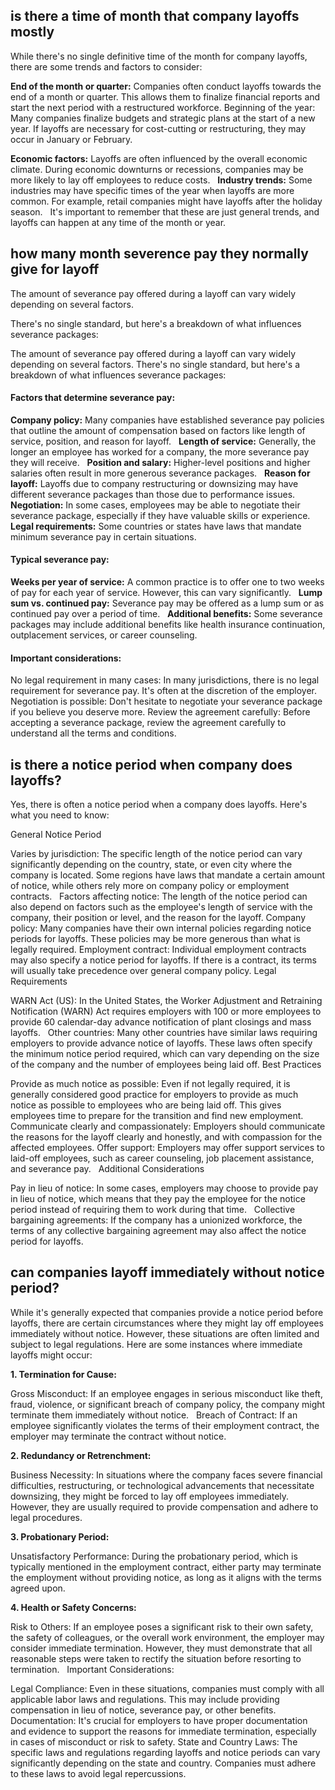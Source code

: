 
## is there a time of month that company layoffs mostly

While there's no single definitive time of the month for company layoffs, there are some trends and factors to consider:

**End of the month or quarter:** Companies often conduct layoffs towards the end of a month or quarter. This allows them to finalize financial reports and start the next period with a restructured workforce.
Beginning of the year: Many companies finalize budgets and strategic plans at the start of a new year. If layoffs are necessary for cost-cutting or restructuring, they may occur in January or February.

**Economic factors:** Layoffs are often influenced by the overall economic climate. During economic downturns or recessions, companies may be more likely to lay off employees to reduce costs.   
**Industry trends:** Some industries may have specific times of the year when layoffs are more common. For example, retail companies might have layoffs after the holiday season.   
It's important to remember that these are just general trends, and layoffs can happen at any time of the month or year.


## how many month severence pay they normally give for layoff

The amount of severance pay offered during a layoff can vary widely depending on several factors.

There's no single standard, but here's a breakdown of what influences severance packages:

The amount of severance pay offered during a layoff can vary widely depending on several factors. There's no single standard, but here's a breakdown of what influences severance packages:   

#### Factors that determine severance pay:

**Company policy:** Many companies have established severance pay policies that outline the amount of compensation based on factors like length of service, position, and reason for layoff.   
**Length of service:** Generally, the longer an employee has worked for a company, the more severance pay they will receive.   
**Position and salary:** Higher-level positions and higher salaries often result in more generous severance packages.   
**Reason for layoff:** Layoffs due to company restructuring or downsizing may have different severance packages than those due to performance issues.   
**Negotiation:** In some cases, employees may be able to negotiate their severance package, especially if they have valuable skills or experience.   
**Legal requirements:** Some countries or states have laws that mandate minimum severance pay in certain situations.  

#### Typical severance pay:

**Weeks per year of service:**  A common practice is to offer one to two weeks of pay for each year of service. However, this can vary significantly.   
**Lump sum vs. continued pay:** Severance pay may be offered as a lump sum or as continued pay over a period of time.   
**Additional benefits:** Some severance packages may include additional benefits like health insurance continuation, outplacement services, or career counseling.   

#### Important considerations:
No legal requirement in many cases: In many jurisdictions, there is no legal requirement for severance pay. It's often at the discretion of the employer.
Negotiation is possible: Don't hesitate to negotiate your severance package if you believe you deserve more.
Review the agreement carefully: Before accepting a severance package, review the agreement carefully to understand all the terms and conditions.


## is there a notice period when company does layoffs?

Yes, there is often a notice period when a company does layoffs. Here's what you need to know:

General Notice Period

Varies by jurisdiction: The specific length of the notice period can vary significantly depending on the country, state, or even city where the company is located. Some regions have laws that mandate a certain amount of notice, while others rely more on company policy or employment contracts.   
Factors affecting notice: The length of the notice period can also depend on factors such as the employee's length of service with the company, their position or level, and the reason for the layoff.
Company policy: Many companies have their own internal policies regarding notice periods for layoffs. These policies may be more generous than what is legally required.
Employment contract: Individual employment contracts may also specify a notice period for layoffs. If there is a contract, its terms will usually take precedence over general company policy.
Legal Requirements

WARN Act (US): In the United States, the Worker Adjustment and Retraining Notification (WARN) Act requires employers with 100 or more employees to provide 60 calendar-day advance notification of plant closings and mass layoffs.   
Other countries: Many other countries have similar laws requiring employers to provide advance notice of layoffs. These laws often specify the minimum notice period required, which can vary depending on the size of the company and the number of employees being laid off.
Best Practices

Provide as much notice as possible: Even if not legally required, it is generally considered good practice for employers to provide as much notice as possible to employees who are being laid off. This gives employees time to prepare for the transition and find new employment.
Communicate clearly and compassionately: Employers should communicate the reasons for the layoff clearly and honestly, and with compassion for the affected employees.
Offer support: Employers may offer support services to laid-off employees, such as career counseling, job placement assistance, and severance pay.   
Additional Considerations

Pay in lieu of notice: In some cases, employers may choose to provide pay in lieu of notice, which means that they pay the employee for the notice period instead of requiring them to work during that time.   
Collective bargaining agreements: If the company has a unionized workforce, the terms of any collective bargaining agreement may also affect the notice period for layoffs.


## can companies layoff immediately without notice period?

While it's generally expected that companies provide a notice period before layoffs, there are certain circumstances where they might lay off employees immediately without notice. However, these situations are often limited and subject to legal regulations. Here are some instances where immediate layoffs might occur:

**1. Termination for Cause:**

Gross Misconduct: If an employee engages in serious misconduct like theft, fraud, violence, or significant breach of company policy, the company might terminate them immediately without notice.   
Breach of Contract: If an employee significantly violates the terms of their employment contract, the employer may terminate the contract without notice.  


**2. Redundancy or Retrenchment:**

Business Necessity: In situations where the company faces severe financial difficulties, restructuring, or technological advancements that necessitate downsizing, they might be forced to lay off employees immediately. However, they are usually required to provide compensation and adhere to legal procedures.   

**3. Probationary Period:**

Unsatisfactory Performance: During the probationary period, which is typically mentioned in the employment contract, either party may terminate the employment without providing notice, as long as it aligns with the terms agreed upon.   

**4. Health or Safety Concerns:**

Risk to Others: If an employee poses a significant risk to their own safety, the safety of colleagues, or the overall work environment, the employer may consider immediate termination. However, they must demonstrate that all reasonable steps were taken to rectify the situation before resorting to termination.   
Important Considerations:

Legal Compliance: Even in these situations, companies must comply with all applicable labor laws and regulations. This may include providing compensation in lieu of notice, severance pay, or other benefits.
Documentation: It's crucial for employers to have proper documentation and evidence to support the reasons for immediate termination, especially in cases of misconduct or risk to safety.
State and Country Laws: The specific laws and regulations regarding layoffs and notice periods can vary significantly depending on the state and country. Companies must adhere to these laws to avoid legal repercussions.
